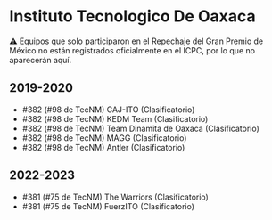 # Instituto Tecnologico De Oaxaca

:warning: Equipos que solo participaron en el Repechaje del Gran Premio de México no están registrados oficialmente en el ICPC, por lo que no aparecerán aquí.

## 2019-2020

- #382 (#98 de TecNM) CAJ-ITO (Clasificatorio)
- #382 (#98 de TecNM) KEDM Team (Clasificatorio)
- #382 (#98 de TecNM) Team Dinamita de Oaxaca (Clasificatorio)
- #382 (#98 de TecNM) MAGG (Clasificatorio)
- #382 (#98 de TecNM) Antler (Clasificatorio)

## 2022-2023

- #381 (#75 de TecNM) The Warriors (Clasificatorio)
- #381 (#75 de TecNM) FuerzITO (Clasificatorio)


